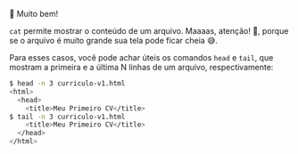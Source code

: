 :clap: Muito bem!

`cat`  permite mostrar o conteúdo de um arquivo. Maaaas, atenção! :eyes:, porque se o arquivo é muito grande sua tela pode ficar cheia :sweat_smile:.

Para esses casos, você pode achar úteis os comandos `head` e `tail`, que mostram a primeira e a última N linhas de um arquivo, respectivamente:

```bash
$ head -n 3 curriculo-v1.html
<html>
  <head>  
    <title>Meu Primeiro CV</title>
$ tail -n 3 curriculo-v1.html
    <title>Meu Primeiro CV</title>
  </head>
</html>
```
